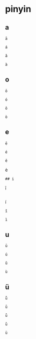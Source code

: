 # pinyin
## a
```
ā
```
```
á
```
```
ǎ
```
```
à
```
## o
```
ō
```
```
ó
```
```
ǒ
```
```
ò
```
## e
```
ē
```
```
é
```
```
ě
```
è
```
## i
```
ī
```
```
í
```
ǐ
```
```
ì
```
## u
```
ū
```
```
ú
```
```
ǔ
```
```
ù
```
## ü
```
ǖ
```
```
ǘ
```
```
ǚ
```
```
ǜ
```
```
ü
```
